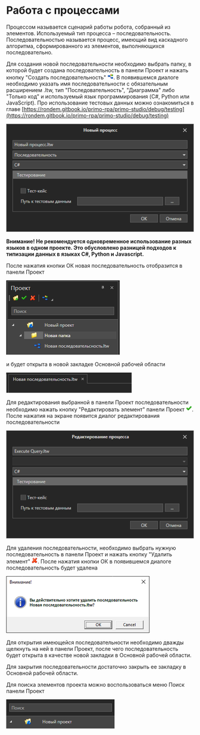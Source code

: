 # Работа с процессами

Процессом называется сценарий работы робота, собранный из элементов. Используемый тип процесса – последовательность. Последовательностью называется процесс, имеющий вид каскадного алгоритма, сформированного из элементов, выполняющихся последовательно.

Для создания новой последовательности необходимо выбрать папку, в которой будет создана последовательность в панели Проект и нажать кнопку "Создать последовательность" ![](<../../.gitbook/assets/0 (163).png>). В появившемся диалоге необходимо указать имя последовательности с обязательным расширением .ltw, тип "Последовательность", "Диаграмма" либо "Только код" и используемый язык программирования (C#, Python или JavaScript). Про использование тестовых данных можно ознакомиться в главе [https://rondem.gitbook.io/primo-rpa/primo-studio/debug/testing](https://rondem.gitbook.io/primo-rpa/primo-studio/debug/testing)

![](<../../.gitbook/assets/image (667).png>)

**Внимание! Не рекомендуется одновременное использование разных языков в одном проекте. Это обусловлено разницей подходов к типизации данных в языках C#, Python и Javascript.**

После нажатия кнопки ОК новая последовательность отобразится в панели Проект

![](<../../.gitbook/assets/2 (12).png>)

и будет открыта в новой закладке Основной рабочей области

![](<../../.gitbook/assets/3 (3).png>)

Для редактирования выбранной в панели Проект последовательности необходимо нажать кнопку "Редактировать элемент" панели Проект ![](<../../.gitbook/assets/4 (1) (1) (2) (1) (2) (2).png>). После нажатия на экране появится диалог редактирования последовательности

![](<../../.gitbook/assets/image (689).png>)

Для удаления последовательности, необходимо выбрать нужную последовательность в панели Проект и нажать кнопку "Удалить элемент" ![](<../../.gitbook/assets/10 (2) (1) (2) (1) (1).png>). После нажатия кнопки ОК в появившемся диалоге последовательность будет удалена

![](<../../.gitbook/assets/7 (2).png>)

Для открытия имеющейся последовательности необходимо дважды щелкнуть на ней в панели Проект, после чего последовательность будет открыта в качестве новой закладки в Основной рабочей области.

Для закрытия последовательности достаточно закрыть ее закладку в Основной рабочей области.

Для поиска элементов проекта можно воспользоваться меню Поиск панели Проект

![](<../../.gitbook/assets/8 (2).png>)
